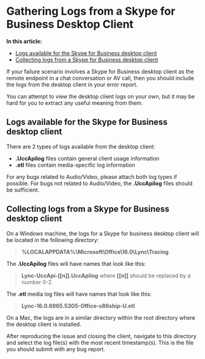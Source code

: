 # Gathering Logs from a Skype for Business Desktop Client

**In this article:**
- [Logs available for the Skype for Business desktop client](#log-types)
- [Collecting logs from a Skype for Business desktop client](#collecting-logs)

If your failure scenario involves a Skype for Business desktop client as the remote endpoint in a chat conversation or AV call, then you should include the logs from the desktop client in your error report.

You can attempt to view the desktop client logs on your own, but it may be hard for you to extract any useful meaning from them.

<a name="log-types"></a>
## Logs available for the Skype for Business desktop client

There are 2 types of logs available from the desktop client:

- **.UccApilog** files contain general client usage information
- **.etl** files contain media-specific log information

For any bugs related to Audio/Video, please attach both log types if possible. For bugs not related to Audio/Video, the **.UccApilog** files should be sufficient.

<a name="collecting-logs"></a>
## Collecting logs from a Skype for Business desktop client

On a Windows machine, the logs for a Skype for business desktop client will be located in the following directory:

>**%LOCALAPPDATA%\Microsoft\Office\16.0\Lync\Tracing** 

The **.UccApilog** files will have names that look like this:
>**Lync-UccApi-[[n]].UccApilog** where **[[n]]**
should be replaced by a number 0-2.

The **.etl** media log files will have names that look like this:
>**Lync-16.0.6965.5305-Office-x86ship-U.etl**

On a Mac, the logs are in a similar directory within the root directory where the desktop client is installed.

After reproducing the issue and closing the client, navigate to this directory and select the log file(s) with the most recent timestamp(s). This is the file you should submit with any bug report.
